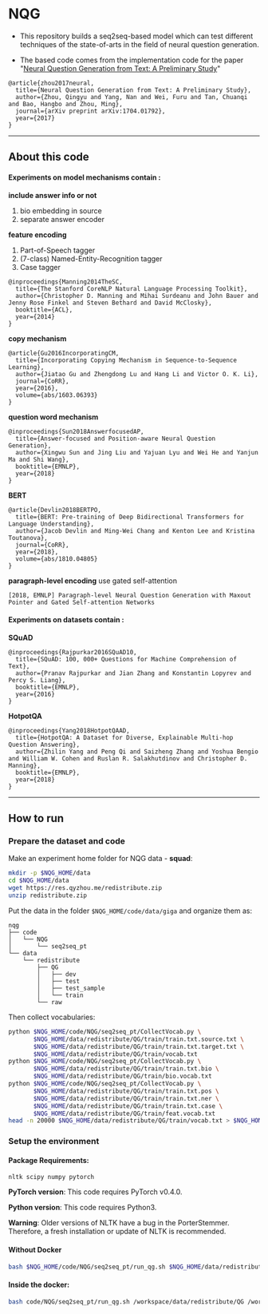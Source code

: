 # NQG

* This repository builds a seq2seq-based model which can test different techniques of the state-of-arts in the field of neural question generation.

* The based code comes from the implementation code for the paper "[Neural Question Generation from Text: A Preliminary Study](https://arxiv.org/abs/1704.01792)"

```
@article{zhou2017neural,
  title={Neural Question Generation from Text: A Preliminary Study},
  author={Zhou, Qingyu and Yang, Nan and Wei, Furu and Tan, Chuanqi and Bao, Hangbo and Zhou, Ming},
  journal={arXiv preprint arXiv:1704.01792},
  year={2017}
}
```

---

## About this code

#### Experiments on model mechanisms contain :

**include answer info or not**
1. bio embedding in source
2. separate answer encoder
   
**feature encoding**
1. Part-of-Speech tagger
2. (7-class) Named-Entity-Recognition tagger
3. Case tagger
```
@inproceedings{Manning2014TheSC,
  title={The Stanford CoreNLP Natural Language Processing Toolkit},
  author={Christopher D. Manning and Mihai Surdeanu and John Bauer and Jenny Rose Finkel and Steven Bethard and David McClosky},
  booktitle={ACL},
  year={2014}
}
```

**copy mechanism**
```
@article{Gu2016IncorporatingCM,
  title={Incorporating Copying Mechanism in Sequence-to-Sequence Learning},
  author={Jiatao Gu and Zhengdong Lu and Hang Li and Victor O. K. Li},
  journal={CoRR},
  year={2016},
  volume={abs/1603.06393}
}
```

**question word mechanism**
```
@inproceedings{Sun2018AnswerfocusedAP,
  title={Answer-focused and Position-aware Neural Question Generation},
  author={Xingwu Sun and Jing Liu and Yajuan Lyu and Wei He and Yanjun Ma and Shi Wang},
  booktitle={EMNLP},
  year={2018}
}
```

**BERT**
```
@article{Devlin2018BERTPO,
  title={BERT: Pre-training of Deep Bidirectional Transformers for Language Understanding},
  author={Jacob Devlin and Ming-Wei Chang and Kenton Lee and Kristina Toutanova},
  journal={CoRR},
  year={2018},
  volume={abs/1810.04805}
}
```

**paragraph-level encoding**
  use gated self-attention
```
[2018, EMNLP] Paragraph-level Neural Question Generation with Maxout Pointer and Gated Self-attention Networks
```

#### Experiments on datasets contain :

**SQuAD**
```
@inproceedings{Rajpurkar2016SQuAD10,
  title={SQuAD: 100, 000+ Questions for Machine Comprehension of Text},
  author={Pranav Rajpurkar and Jian Zhang and Konstantin Lopyrev and Percy S. Liang},
  booktitle={EMNLP},
  year={2016}
}
```

**HotpotQA**
```
@inproceedings{Yang2018HotpotQAAD,
  title={HotpotQA: A Dataset for Diverse, Explainable Multi-hop Question Answering},
  author={Zhilin Yang and Peng Qi and Saizheng Zhang and Yoshua Bengio and William W. Cohen and Ruslan R. Salakhutdinov and Christopher D. Manning},
  booktitle={EMNLP},
  year={2018}
}
```

---

## How to run

### Prepare the dataset and code

Make an experiment home folder for NQG data - **squad**:
```bash
mkdir -p $NQG_HOME/data
cd $NQG_HOME/data
wget https://res.qyzhou.me/redistribute.zip
unzip redistribute.zip
```
Put the data in the folder `$NQG_HOME/code/data/giga` and organize them as:
```
nqg
├── code
│   └── NQG
│       └── seq2seq_pt
└── data
    └── redistribute
        ├── QG
        │   ├── dev
        │   ├── test
        │   ├── test_sample
        │   └── train
        └── raw
```
Then collect vocabularies:
```bash
python $NQG_HOME/code/NQG/seq2seq_pt/CollectVocab.py \
       $NQG_HOME/data/redistribute/QG/train/train.txt.source.txt \
       $NQG_HOME/data/redistribute/QG/train/train.txt.target.txt \
       $NQG_HOME/data/redistribute/QG/train/vocab.txt
python $NQG_HOME/code/NQG/seq2seq_pt/CollectVocab.py \
       $NQG_HOME/data/redistribute/QG/train/train.txt.bio \
       $NQG_HOME/data/redistribute/QG/train/bio.vocab.txt
python $NQG_HOME/code/NQG/seq2seq_pt/CollectVocab.py \
       $NQG_HOME/data/redistribute/QG/train/train.txt.pos \
       $NQG_HOME/data/redistribute/QG/train/train.txt.ner \
       $NQG_HOME/data/redistribute/QG/train/train.txt.case \
       $NQG_HOME/data/redistribute/QG/train/feat.vocab.txt
head -n 20000 $NQG_HOME/data/redistribute/QG/train/vocab.txt > $NQG_HOME/data/redistribute/QG/train/vocab.txt.20k
```

### Setup the environment
#### Package Requirements:
```
nltk scipy numpy pytorch
```
**PyTorch version**: This code requires PyTorch v0.4.0.

**Python version**: This code requires Python3.

**Warning**: Older versions of NLTK have a bug in the PorterStemmer. Therefore, a fresh installation or update of NLTK is recommended.

#### Without Docker
```bash
bash $NQG_HOME/code/NQG/seq2seq_pt/run_qg.sh $NQG_HOME/data/redistribute/QG $NQG_HOME/code/NQG/seq2seq_pt
```
#### Inside the docker:
```bash
bash code/NQG/seq2seq_pt/run_qg.sh /workspace/data/redistribute/QG /workspace/code/NQG/seq2seq_pt
```
